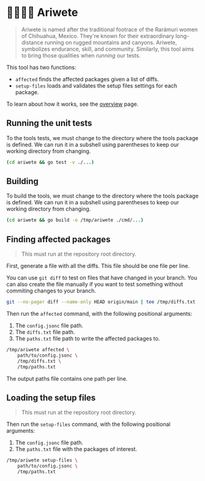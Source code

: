 # 🏃🏽‍♀️‍➡️ Ariwete

> Ariwete is named after the traditional footrace of the Rarámuri women of Chihuahua, Mexico.
> They're known for their extraordinary long-distance running on rugged mountains and canyons.
> Ariwete, symbolizes endurance, skill, and community.
> Similarly, this tool aims to bring those qualities when _running_ our tests.

This tool has two functions:

- `affected` finds the affected packages given a list of diffs.
- `setup-files` loads and validates the setup files settings for each package.

To learn about how it works, see the [overview](docs/overview.md) page.

## Running the unit tests

To the tools tests, we must change to the directory where the tools package is defined.
We can run it in a subshell using parentheses to keep our working directory from changing.

```sh
(cd ariwete && go test -v ./...)
```

## Building

To build the tools, we must change to the directory where the tools package is defined.
We can run it in a subshell using parentheses to keep our working directory from changing.

```sh
(cd ariwete && go build -o /tmp/ariwete ./cmd/...)
```

## Finding affected packages

> This must run at the repository root directory.

First, generate a file with all the diffs.
This file should be one file per line.

You can use `git diff` to test on files that have changed in your branch.
You can also create the file manually if you want to test something without commiting changes to your branch.

```sh
git --no-pager diff --name-only HEAD origin/main | tee /tmp/diffs.txt
```

Then run the `affected` command, with the following positional arguments:

1. The `config.jsonc` file path.
1. The `diffs.txt` file path.
1. The `paths.txt` file path to write the affected packages to.

```sh
/tmp/ariwete affected \
    path/to/config.jsonc \
    /tmp/diffs.txt \
    /tmp/paths.txt
```

The output paths file contains one path per line.

## Loading the setup files

> This must run at the repository root directory.

Then run the `setup-files` command, with the following positional arguments:

1. The `config.jsonc` file path.
1. The `paths.txt` file with the packages of interest.

```sh
/tmp/ariwete setup-files \
    path/to/config.jsonc \
    /tmp/paths.txt
```
